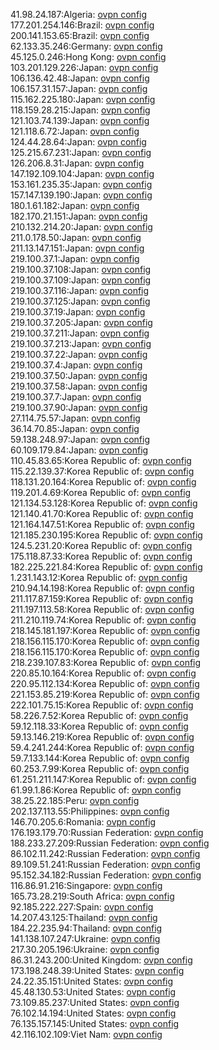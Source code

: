 41.98.24.187:Algeria: [ovpn config](vpn/41_98_24_187.ovpn)  
177.201.254.146:Brazil: [ovpn config](vpn/177_201_254_146.ovpn)  
200.141.153.65:Brazil: [ovpn config](vpn/200_141_153_65.ovpn)  
62.133.35.246:Germany: [ovpn config](vpn/62_133_35_246.ovpn)  
45.125.0.246:Hong Kong: [ovpn config](vpn/45_125_0_246.ovpn)  
103.201.129.226:Japan: [ovpn config](vpn/103_201_129_226.ovpn)  
106.136.42.48:Japan: [ovpn config](vpn/106_136_42_48.ovpn)  
106.157.31.157:Japan: [ovpn config](vpn/106_157_31_157.ovpn)  
115.162.225.180:Japan: [ovpn config](vpn/115_162_225_180.ovpn)  
118.159.28.215:Japan: [ovpn config](vpn/118_159_28_215.ovpn)  
121.103.74.139:Japan: [ovpn config](vpn/121_103_74_139.ovpn)  
121.118.6.72:Japan: [ovpn config](vpn/121_118_6_72.ovpn)  
124.44.28.64:Japan: [ovpn config](vpn/124_44_28_64.ovpn)  
125.215.67.231:Japan: [ovpn config](vpn/125_215_67_231.ovpn)  
126.206.8.31:Japan: [ovpn config](vpn/126_206_8_31.ovpn)  
147.192.109.104:Japan: [ovpn config](vpn/147_192_109_104.ovpn)  
153.161.235.35:Japan: [ovpn config](vpn/153_161_235_35.ovpn)  
157.147.139.190:Japan: [ovpn config](vpn/157_147_139_190.ovpn)  
180.1.61.182:Japan: [ovpn config](vpn/180_1_61_182.ovpn)  
182.170.21.151:Japan: [ovpn config](vpn/182_170_21_151.ovpn)  
210.132.214.20:Japan: [ovpn config](vpn/210_132_214_20.ovpn)  
211.0.178.50:Japan: [ovpn config](vpn/211_0_178_50.ovpn)  
211.13.147.151:Japan: [ovpn config](vpn/211_13_147_151.ovpn)  
219.100.37.1:Japan: [ovpn config](vpn/219_100_37_1.ovpn)  
219.100.37.108:Japan: [ovpn config](vpn/219_100_37_108.ovpn)  
219.100.37.109:Japan: [ovpn config](vpn/219_100_37_109.ovpn)  
219.100.37.116:Japan: [ovpn config](vpn/219_100_37_116.ovpn)  
219.100.37.125:Japan: [ovpn config](vpn/219_100_37_125.ovpn)  
219.100.37.19:Japan: [ovpn config](vpn/219_100_37_19.ovpn)  
219.100.37.205:Japan: [ovpn config](vpn/219_100_37_205.ovpn)  
219.100.37.211:Japan: [ovpn config](vpn/219_100_37_211.ovpn)  
219.100.37.213:Japan: [ovpn config](vpn/219_100_37_213.ovpn)  
219.100.37.22:Japan: [ovpn config](vpn/219_100_37_22.ovpn)  
219.100.37.4:Japan: [ovpn config](vpn/219_100_37_4.ovpn)  
219.100.37.50:Japan: [ovpn config](vpn/219_100_37_50.ovpn)  
219.100.37.58:Japan: [ovpn config](vpn/219_100_37_58.ovpn)  
219.100.37.7:Japan: [ovpn config](vpn/219_100_37_7.ovpn)  
219.100.37.90:Japan: [ovpn config](vpn/219_100_37_90.ovpn)  
27.114.75.57:Japan: [ovpn config](vpn/27_114_75_57.ovpn)  
36.14.70.85:Japan: [ovpn config](vpn/36_14_70_85.ovpn)  
59.138.248.97:Japan: [ovpn config](vpn/59_138_248_97.ovpn)  
60.109.179.84:Japan: [ovpn config](vpn/60_109_179_84.ovpn)  
110.45.83.65:Korea Republic of: [ovpn config](vpn/110_45_83_65.ovpn)  
115.22.139.37:Korea Republic of: [ovpn config](vpn/115_22_139_37.ovpn)  
118.131.20.164:Korea Republic of: [ovpn config](vpn/118_131_20_164.ovpn)  
119.201.4.69:Korea Republic of: [ovpn config](vpn/119_201_4_69.ovpn)  
121.134.53.128:Korea Republic of: [ovpn config](vpn/121_134_53_128.ovpn)  
121.140.41.70:Korea Republic of: [ovpn config](vpn/121_140_41_70.ovpn)  
121.164.147.51:Korea Republic of: [ovpn config](vpn/121_164_147_51.ovpn)  
121.185.230.195:Korea Republic of: [ovpn config](vpn/121_185_230_195.ovpn)  
124.5.231.20:Korea Republic of: [ovpn config](vpn/124_5_231_20.ovpn)  
175.118.87.33:Korea Republic of: [ovpn config](vpn/175_118_87_33.ovpn)  
182.225.221.84:Korea Republic of: [ovpn config](vpn/182_225_221_84.ovpn)  
1.231.143.12:Korea Republic of: [ovpn config](vpn/1_231_143_12.ovpn)  
210.94.14.198:Korea Republic of: [ovpn config](vpn/210_94_14_198.ovpn)  
211.117.87.159:Korea Republic of: [ovpn config](vpn/211_117_87_159.ovpn)  
211.197.113.58:Korea Republic of: [ovpn config](vpn/211_197_113_58.ovpn)  
211.210.119.74:Korea Republic of: [ovpn config](vpn/211_210_119_74.ovpn)  
218.145.181.197:Korea Republic of: [ovpn config](vpn/218_145_181_197.ovpn)  
218.156.115.170:Korea Republic of: [ovpn config](vpn/218_156_115_170.ovpn)  
218.156.115.170:Korea Republic of: [ovpn config](vpn/218_156_115_170.ovpn)  
218.239.107.83:Korea Republic of: [ovpn config](vpn/218_239_107_83.ovpn)  
220.85.10.164:Korea Republic of: [ovpn config](vpn/220_85_10_164.ovpn)  
220.95.112.134:Korea Republic of: [ovpn config](vpn/220_95_112_134.ovpn)  
221.153.85.219:Korea Republic of: [ovpn config](vpn/221_153_85_219.ovpn)  
222.101.75.15:Korea Republic of: [ovpn config](vpn/222_101_75_15.ovpn)  
58.226.7.52:Korea Republic of: [ovpn config](vpn/58_226_7_52.ovpn)  
59.12.118.33:Korea Republic of: [ovpn config](vpn/59_12_118_33.ovpn)  
59.13.146.219:Korea Republic of: [ovpn config](vpn/59_13_146_219.ovpn)  
59.4.241.244:Korea Republic of: [ovpn config](vpn/59_4_241_244.ovpn)  
59.7.133.144:Korea Republic of: [ovpn config](vpn/59_7_133_144.ovpn)  
60.253.7.99:Korea Republic of: [ovpn config](vpn/60_253_7_99.ovpn)  
61.251.211.147:Korea Republic of: [ovpn config](vpn/61_251_211_147.ovpn)  
61.99.1.86:Korea Republic of: [ovpn config](vpn/61_99_1_86.ovpn)  
38.25.22.185:Peru: [ovpn config](vpn/38_25_22_185.ovpn)  
202.137.113.55:Philippines: [ovpn config](vpn/202_137_113_55.ovpn)  
146.70.205.6:Romania: [ovpn config](vpn/146_70_205_6.ovpn)  
176.193.179.70:Russian Federation: [ovpn config](vpn/176_193_179_70.ovpn)  
188.233.27.209:Russian Federation: [ovpn config](vpn/188_233_27_209.ovpn)  
86.102.11.242:Russian Federation: [ovpn config](vpn/86_102_11_242.ovpn)  
89.109.51.241:Russian Federation: [ovpn config](vpn/89_109_51_241.ovpn)  
95.152.34.182:Russian Federation: [ovpn config](vpn/95_152_34_182.ovpn)  
116.86.91.216:Singapore: [ovpn config](vpn/116_86_91_216.ovpn)  
165.73.28.219:South Africa: [ovpn config](vpn/165_73_28_219.ovpn)  
92.185.222.227:Spain: [ovpn config](vpn/92_185_222_227.ovpn)  
14.207.43.125:Thailand: [ovpn config](vpn/14_207_43_125.ovpn)  
184.22.235.94:Thailand: [ovpn config](vpn/184_22_235_94.ovpn)  
141.138.107.247:Ukraine: [ovpn config](vpn/141_138_107_247.ovpn)  
217.30.205.196:Ukraine: [ovpn config](vpn/217_30_205_196.ovpn)  
86.31.243.200:United Kingdom: [ovpn config](vpn/86_31_243_200.ovpn)  
173.198.248.39:United States: [ovpn config](vpn/173_198_248_39.ovpn)  
24.22.35.151:United States: [ovpn config](vpn/24_22_35_151.ovpn)  
45.48.130.53:United States: [ovpn config](vpn/45_48_130_53.ovpn)  
73.109.85.237:United States: [ovpn config](vpn/73_109_85_237.ovpn)  
76.102.14.194:United States: [ovpn config](vpn/76_102_14_194.ovpn)  
76.135.157.145:United States: [ovpn config](vpn/76_135_157_145.ovpn)  
42.116.102.109:Viet Nam: [ovpn config](vpn/42_116_102_109.ovpn)  
